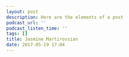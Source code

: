 ```yaml
---
layout: post
description: Here are the elements of a post
podcast_url: ''
podcast_listen_time: ''
tags: []
title: Jasmine Martirossian
date: 2017-05-19 17:04
---
```


